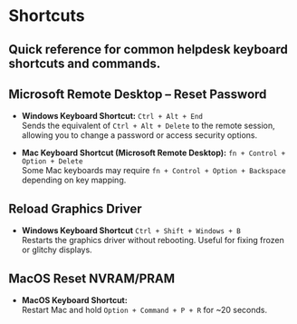 # Shortcuts

Quick reference for common helpdesk keyboard shortcuts and commands.
---

## Microsoft Remote Desktop – Reset Password

- **Windows Keyboard Shortcut:** `Ctrl + Alt + End`  
  Sends the equivalent of `Ctrl + Alt + Delete` to the remote session, allowing you to change a password or access security options.
  
- **Mac Keyboard Shortcut (Microsoft Remote Desktop):** `fn + Control + Option + Delete`  
  Some Mac keyboards may require `fn + Control + Option + Backspace` depending on key mapping.

## Reload Graphics Driver
- **Windows Keyboard Shortcut** `Ctrl + Shift + Windows + B`  
  Restarts the graphics driver without rebooting. Useful for fixing frozen or glitchy displays.

## MacOS Reset NVRAM/PRAM
- **MacOS Keyboard Shortcut:**  
  Restart Mac and hold `Option + Command + P + R` for ~20 seconds.
